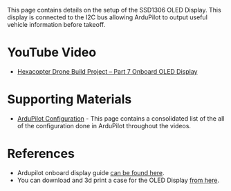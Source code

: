 This page contains details on the setup of the SSD1306 OLED Display. This display is connected to the I2C bus allowing ArduPilot to output useful vehicle information before takeoff.

# YouTube Video
- [Hexacopter Drone Build Project – Part 7 Onboard OLED Display](https://youtu.be/7ub1FZnjtWE)

# Supporting Materials
- [ArduPilot Configuration](../ArduPilot-Config/ArduPilot-Config.md) - This page contains a consolidated list of the all of the configuration done in ArduPilot throughout the videos.

# References 
- Ardupilot onboard display guide [can be found here](https://ardupilot.org/copter/docs/common-display-onboard.html).
- You can download and 3d print a case for the OLED Display [from here](https://www.thingiverse.com/thing:3765981).